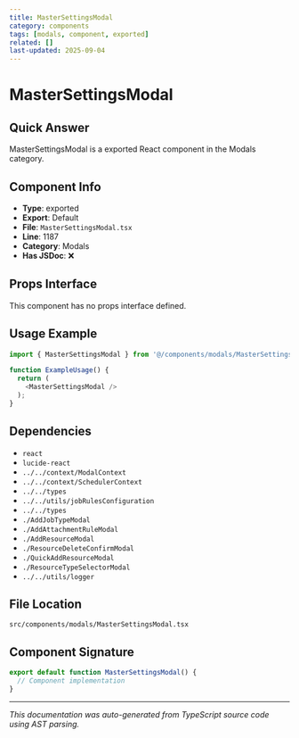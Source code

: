 ```yaml
---
title: MasterSettingsModal
category: components
tags: [modals, component, exported]
related: []
last-updated: 2025-09-04
---
```


# MasterSettingsModal

## Quick Answer
MasterSettingsModal is a exported React component in the Modals category.

## Component Info

- **Type**: exported
- **Export**: Default
- **File**: `MasterSettingsModal.tsx`
- **Line**: 1187
- **Category**: Modals
- **Has JSDoc**: ❌

## Props Interface

This component has no props interface defined.

## Usage Example

```typescript
import { MasterSettingsModal } from '@/components/modals/MasterSettingsModal';

function ExampleUsage() {
  return (
    <MasterSettingsModal />
  );
}
```

## Dependencies


- `react`
- `lucide-react`
- `../../context/ModalContext`
- `../../context/SchedulerContext`
- `../../types`
- `../../utils/jobRulesConfiguration`
- `../../types`
- `./AddJobTypeModal`
- `./AddAttachmentRuleModal`
- `./AddResourceModal`
- `./ResourceDeleteConfirmModal`
- `./QuickAddResourceModal`
- `./ResourceTypeSelectorModal`
- `../../utils/logger`


## File Location

`src/components/modals/MasterSettingsModal.tsx`

## Component Signature

```typescript
export default function MasterSettingsModal() { 
  // Component implementation
}
```

---

*This documentation was auto-generated from TypeScript source code using AST parsing.*